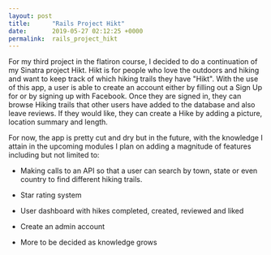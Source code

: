 ```yaml
---
layout: post
title:      "Rails Project Hikt"
date:       2019-05-27 02:12:25 +0000
permalink:  rails_project_hikt
---
```




For my third project in the flatiron course, I decided to do a continuation of my Sinatra project Hikt. Hikt is for people who love the outdoors and hiking and want to keep track of which hiking trails they have "Hikt". With the use of this app, a user is able to create an account either by filling out a Sign Up for or by signing up with Facebook. Once they are signed in, they can browse Hiking trails that other users have added to the database and also leave reviews. If they would like, they can create a Hike by adding a picture, location summary and length. 

For now, the app is pretty cut and dry but in the future, with the knowledge I attain in the upcoming modules I plan on adding a magnitude of features including but not limited to: 

* Making calls to an API so that a user can search by town, state or even country to find different    hiking trails.

* Star rating system

* User dashboard with hikes completed, created, reviewed and liked
 
*  Create an admin account 

*  More to be decided as knowledge grows
